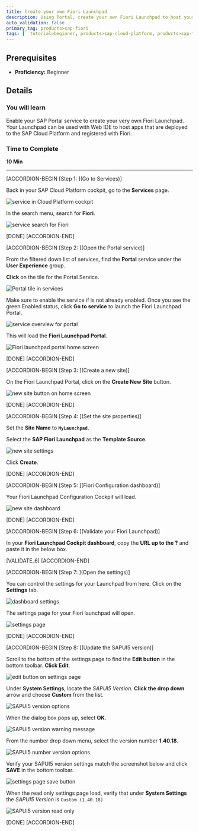 ```yaml
---
title: Create your own Fiori Launchpad
description: Using Portal, create your own Fiori Launchpad to host your applications
auto_validation: false
primary_tag: products>sap-fiori
tags: [  tutorial>beginner, products>sap-cloud-platform, products>sap-fiori ]
---
```


## Prerequisites  
 - **Proficiency:** Beginner


## Details
### You will learn  
Enable your SAP Portal service to create your very own Fiori Launchpad. Your Launchpad can be used with Web IDE to host apps that are deployed to the SAP Cloud Platform and registered with Fiori.

### Time to Complete
**10 Min**

---

[ACCORDION-BEGIN [Step 1: ](Go to Services)]

Back in your SAP Cloud Platform cockpit, go to the **Services** page.

![service in Cloud Platform cockpit](1.png)

In the search menu, search for **Fiori**.

![service search for Fiori](2.png)

[DONE]
[ACCORDION-END]

[ACCORDION-BEGIN [Step 2: ](Open the Portal service)]

From the filtered down list of services, find the **Portal** service under the **User Experience** group.

**Click** on the tile for the Portal Service.

![Portal tile in services](3.png)

Make sure to enable the service if is not already enabled. Once you see the green Enabled status, click **Go to service** to launch the Fiori Launchpad Portal.

![service overview for portal](4.png)

This will load the **Fiori Launchpad Portal**.

![Fiori launchpad portal home screen](5.png)

[DONE]
[ACCORDION-END]


[ACCORDION-BEGIN [Step 3: ](Create a new site)]

On the Fiori Launchpad Portal, click on the **Create New Site** button.

![new site button on home screen](6.png)

[DONE]
[ACCORDION-END]

[ACCORDION-BEGIN [Step 4: ](Set the site properties)]

Set the **Site Name** to **`MyLaunchpad`**.

Select the **SAP Fiori Launchpad** as the **Template Source**.

![new site settings](7.png)

Click **Create**.

[DONE]
[ACCORDION-END]

[ACCORDION-BEGIN [Step 5: ](Fiori Configuration dashboard)]

Your Fiori Launchpad Configuration Cockpit will load.

![new site dashboard](8.png)


[DONE]
[ACCORDION-END]

[ACCORDION-BEGIN [Step 6: ](Validate your Fiori Launchpad)]

In your **Fiori Launchpad Cockpit dashboard**, copy the **URL up to the ?** and paste it in the below box.

[VALIDATE_6]
[ACCORDION-END]

[ACCORDION-BEGIN [Step 7: ](Open the settings)]

You can control the settings for your Launchpad from here. Click on the **Settings** tab.

![dashboard settings](9.png)

The settings page for your Fiori launchpad will open.

![settings page](10.png)


[DONE]
[ACCORDION-END]


[ACCORDION-BEGIN [Step 8: ](Update the SAPUI5 version)]

Scroll to the bottom of the settings page to find the **Edit button** in the bottom toolbar. **Click Edit**.

![edit button on settings page](11.png)

Under **System Settings**, locate the _SAPUI5 Version_. **Click the drop down** arrow and choose **Custom** from the list.

![SAPUI5 version options](12.png)

When the dialog box pops up, select **OK**.

![SAPUI5 version warning message](13.png)

From the number drop down menu, select the version number **1.40.18**.

![SAPUI5 number version options](14.png)

Verify your SAPUI5 version settings match the screenshot below and click **SAVE** in the bottom toolbar.

![settings page save button](15.png)

When the read only settings page load, verify that under **System Settings** the _SAPUI5 Version_ is `Custom (1.40.18)`

![SAPUI5 version read only](16.png)

[DONE]
[ACCORDION-END]
